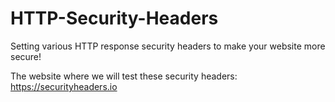 # HTTP-Security-Headers
Setting various HTTP response security headers to make your website more secure!

The website where we will test these security headers: https://securityheaders.io

